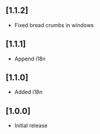 ## [1.1.2]

* Fixed bread crumbs in windows

## [1.1.1]

* Append i18n

## [1.1.0]

* Added i18n

## [1.0.0] 

* Initial release
